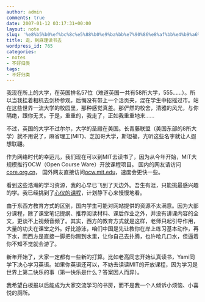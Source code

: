 ```yaml
---
author: admin
comments: true
date: 2007-01-12 03:17:31+00:00
layout: note
slug: '%e8%b5%b0%ef%bc%8c%e5%88%b0%e9%ba%bb%e7%90%86%e8%af%bb%e4%b9%a6%e5%8e%bb'
title: 走，到麻理读书去
wordpress_id: 765
categories:
- notes
- 不好归类
tags:
- 不好归类
---
```


我现在所上的大学，在英国排名57位（难道英国一共有58所大学，555……）。所以当我挂着相机去剑桥参观，后悔没有带上一个活页夹，混在学生中招摇过市。站在这些世界一流大学的校园里，那种感觉真差。那俨然的校舍，清雅的风光，与你隔绝，跟你无关。于是，重重的，我走了，正如我重重地来……

不过，英国的大学不过尔尔，大学的圣殿在美国。长青藤联盟（美国东部的8所大学）就不用说了，麻省理工(MIT)、芝加哥大学，斯坦福，光听这些名字就让人遐想联翩。

作为网络时代的幸运儿，我们现在可以到MIT去读书了，因为从今年开始，MIT大规模推行OCW（Open Course Ware）开放课程项目。 国内的网友请访问[core.org.cn](http://www.core.org.cn/OcwWeb/Global/all-courses.htm)， 国外网友直接访问[ocw.mit.edu](http://ocw.mit.edu/index.html)，速度会更快一些。

看到这些浩瀚的学习资源，我的心早已飞到了天边外。吾生有涯，只能挑最感兴趣的学。我已经挑到了[心仪的课程](http://ocw.mit.edu/OcwWeb/Comparative-Media-Studies/index.htm)，计划静下心来慢慢地看。

由于东西方教育方式的区别，国内学生可能对网站提供的资源不太满意。因为大部分课程，除了课堂笔记提纲、推荐阅读材料、课后作业之外，并没有讲课内容的全文，更谈不上视频音频了。其实，西方的教育方式就是这样，老师只起引导作用，大量的功夫在课堂之外。好比游泳，咱们中国是先让教你在岸上练习基本动作，再下水，而西方是直接一脚把你踢到水里，让你自己去扑腾，也许呛几口水，但逼着你不知不觉就会游了。

新年开始了，大家一定都有一些新的打算。比如老高同志开始认真读书，Yami同学下决心学习英语。如果你英语还可以，不妨去读读MIT的开放课程，因为学习是世界上第二快乐的事（第一快乐是什么？答案因人而异）。

我希望白板报以后能成为大家交流学习的书房，而不是我一个人倾诉小烦恼、小喜悦的厕所。


